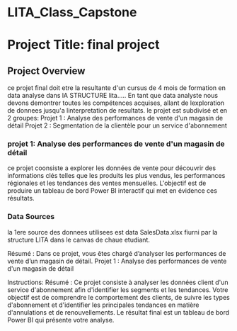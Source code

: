 # LITA_Class_Capstone

# Project Title: final project

## Project Overview
ce projet final doit etre la resultante d'un cursus de 4 mois de formation en data analyse dans lA STRUCTURE lita.....
En tant que data analyste nous devons demontrer toutes les compétences acquises, allant de lexploration de donnees jusqu'a linterpretation de resultats.
le projet est subdivisé et en 2 groupes:
Projet 1 : Analyse des performances de vente d'un magasin de détail
Projet 2 : Segmentation de la clientèle pour un service d'abonnement

### projet 1: Analyse des performances de vente d'un magasin de détail
ce projet coonsiste a explorer les données de vente pour découvrir des informations clés telles que les produits les plus vendus, les performances
régionales et les tendances des ventes mensuelles. 
L'objectif est de produire un tableau de bord Power BI interactif qui
met en évidence ces résultats.

### Data Sources
la 1ere source des donnees utilisees est data SalesData.xlsx fiurni par la structure LITA dans le canvas de chaue etudiant.









Résumé : Dans ce projet, vous êtes chargé d’analyser les performances de vente d’un magasin de détail.
Projet 1 : Analyse des performances de vente d'un magasin de détail

Instructions:
Résumé : Ce projet consiste à analyser les données client d'un service d'abonnement afin d'identifier les segments et les
tendances. Votre objectif est de comprendre le comportement des clients, de suivre les types d'abonnement et d'identifier
les principales tendances en matière d'annulations et de renouvellements. Le résultat final est un tableau de bord
Power BI qui présente votre analyse.
